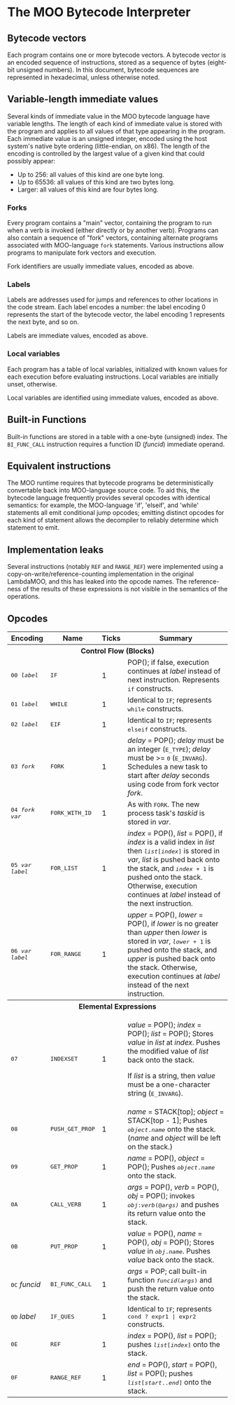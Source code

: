 # The MOO Bytecode Interpreter

## Bytecode vectors

Each program contains one or more bytecode vectors. A bytecode vector is an
encoded sequence of instructions, stored as a sequence of bytes (eight-bit
unsigned numbers). In this document, bytecode sequences are represented in
hexadecimal, unless otherwise noted.

## Variable-length immediate values

Several kinds of immediate value in the MOO bytecode language have variable
lengths. The length of each kind of immediate value is stored with the program
and applies to all values of that type appearing in the program. Each
immediate value is an unsigned integer, encoded using the host system's native
byte ordering (little-endian, on x86). The length of the encoding is
controlled by the largest value of a given kind that could possibly appear:

* Up to 256: all values of this kind are one byte long.
* Up to 65536: all values of this kind are two bytes long.
* Larger: all values of this kind are four bytes long.

### Forks

Every program contains a "main" vector, containing the program to run when a
verb is invoked (either directly or by another verb). Programs can also
contain a sequence of "fork" vectors, containing alternate programs associated
with MOO-language `fork` statements. Various instructions allow programs to
manipulate fork vectors and execution.

Fork identifiers are usually immediate values, encoded as above.

### Labels

Labels are addresses used for jumps and references to other locations in the
code stream. Each label encodes a number: the label encoding 0 represents the
start of the bytecode vector, the label encoding 1 represents the next byte,
and so on.

Labels are immediate values, encoded as above.

### Local variables

Each program has a table of local variables, initialized with known values for
each execution before evaluating instructions. Local variables are initially
unset, otherwise.

Local variables are identified using immediate values, encoded as above.

## Built-in Functions

Built-in functions are stored in a table with a one-byte (unsigned) index. The
`BI_FUNC_CALL` instruction requires a function ID (<var>funcid</var>)
immediate operand.

## Equivalent instructions

The MOO runtime requires that bytecode programs be deterministically
convertable back into MOO-language source code. To aid this, the bytecode
language frequently provides several opcodes with identical semantics: for
example, the MOO-language 'if', 'elseif', and 'while' statements all emit
conditional jump opcodes; emitting distinct opcodes for each kind of statement
allows the decompiler to reliably determine which statement to emit.

## Implementation leaks

Several instructions (notably `REF` and `RANGE_REF`) were implemented using a
copy-on-write/reference-counting implementation in the original LambdaMOO, and
this has leaked into the opcode names. The reference-ness of the results of
these expressions is not visible in the semantics of the operations.

## Opcodes

<table>
<thead>
    <tr>
        <th>Encoding</th>
        <th>Name</th>
        <th>Ticks</th>
        <th>Summary</th>
    </tr>
</thead>
<tbody>
    <tr>
        <th colspan="4">Control Flow (Blocks)</th>
    </tr>
    <tr>
        <td><kbd>00 <var>label</var></kbd></td>
        <td><kbd>IF</kbd></td>
        <td>1</td>
        <td>POP(); if false, execution continues at <var>label</var> instead
            of next instruction. Represents <kbd>if</kbd> constructs.</td>
    </tr>
    <tr>
        <td><kbd>01 <var>label</var></kbd></td>
        <td><kbd>WHILE</kbd></td>
        <td>1</td>
        <td>Identical to <kbd>IF</kbd>; represents <kbd>while</kbd>
            constructs.</td>
    </tr>
    <tr>
        <td><kbd>02 <var>label</var></kbd></td>
        <td><kbd>EIF</kbd></td>
        <td>1</td>
        <td>Identical to <kbd>IF</kbd>; represents <kbd>elseif</kbd>
            constructs.</td>
    </tr>
    <tr>
        <td><kbd>03 <var>fork</var></kbd></td>
        <td><kbd>FORK</kbd></td>
        <td>1</td>
        <td><var>delay</var> = POP(); <var>delay</var> must be an integer
            (<kbd>E_TYPE</kbd>); <var>delay</var> must be >= <kbd>0</kbd>
            (<kbd>E_INVARG</kbd>). Schedules a new task to start after
            <var>delay</var> seconds using code from fork vector
            <var>fork</var>.</td>
    </tr>
    <tr>
        <td><kbd>04 <var>fork</var> <var>var</var></kbd></td>
        <td><kbd>FORK_WITH_ID</kbd></td>
        <td>1</td>
        <td>As with <kbd>FORK</kbd>. The new process task's <var>taskid</var>
            is stored in <var>var</var>.</td>
    </tr>
    <tr>
        <td><kbd>05 <var>var</var> <var>label</var></kbd></td>
        <td><kbd>FOR_LIST</kbd></td>
        <td>1</td>
        <td><var>index</var> = POP(), <var>list</var> = POP(), if
            <var>index</var> is a valid index in <var>list</var> then
            <kbd><var>list</var>[<var>index</var>]</kbd> is stored in
            <var>var</var>, <var>list</var> is pushed back onto the stack, and
            <kbd><var>index</var> + 1</kbd> is pushed onto the stack.
            Otherwise, execution continues at <var>label</var> instead of the
            next instruction.</td>
    </tr>
    <tr>
        <td><kbd>06 <var>var</var> <var>label</var></kbd></td>
        <td><kbd>FOR_RANGE</kbd></td>
        <td>1</td>
        <td><var>upper</var> = POP(), <var>lower</var> = POP(), if
            <var>lower</var> is no greater than <var>upper</var> then
            <var>lower</var> is stored in <var>var</var>,
            <kbd><var>lower</var> + 1</kbd> is pushed onto the stack, and
            <var>upper</var> is pushed back onto the stack. Otherwise,
            execution continues at <var>label</var> instead of the next
            instruction.</td>
    </tr>
</tbody>
<tbody>
    <tr>
        <th colspan="4">Elemental Expressions</th>
    </tr>
    <tr>
        <td><kbd>07</kbd></td>
        <td><kbd>INDEXSET</kbd></td>
        <td>1</td>
        <td><p><var>value</var> = POP(); <var>index</var> = POP();
            <var>list</var> = POP(); Stores <var>value</var> in
            <var>list</var> at <var>index</var>. Pushes the modified value of
            <var>list</var> back onto the stack.</p>
            <p>If <var>list</var> is a string, then <var>value</var> must be
            a one-character string (<kbd>E_INVARG</kbd>).</p>
        </td>
    </tr>
    <tr>
        <td><kbd>08</kbd></td>
        <td><kbd>PUSH_GET_PROP</kbd></td>
        <td>1</td>
        <td><var>name</var> = STACK[top]; <var>object</var> = STACK[top - 1];
            Pushes <kbd><var>object</var>.<var>name</var></kbd> onto the
            stack. (<var>name</var> and <var>object</var> will be left on the
            stack.)
        </td>
    </tr>
    <tr>
        <td><kbd>09</kbd></td>
        <td><kbd>GET_PROP</kbd></td>
        <td>1</td>
        <td><var>name</var> = POP(), <var>object</var> = POP(); Pushes
            <kbd><var>object</var>.<var>name</var></kbd> onto the stack.
        </td>
    </tr>
    <tr>
        <td><kbd>0A</kbd></td>
        <td><kbd>CALL_VERB</kbd></td>
        <td>1</td>
        <td><var>args</var> = POP(), <var>verb</var> = POP(), <var>obj</var>
            = POP(); invokes <kbd><var>obj</var>:<var>verb</var>(@<var>args)</kbd>
            and pushes its return value onto the stack.
        </td>
    </tr>
    <tr>
        <td><kbd>0B</kbd></td>
        <td><kbd>PUT_PROP</kbd></td>
        <td>1</td>
        <td><var>value</var> = POP(), <var>name</var> = POP(), <var>obj</var>
            = POP(); Stores <var>value</var> in
            <kbd><var>obj</var>.<var>name</var></kbd>. Pushes <var>value</var>
            back onto the stack.
        </td>
    </tr>
    <tr>
        <td><kbd>0C</kbd> <var>funcid</var></td>
        <td><kbd>BI_FUNC_CALL</kbd></td>
        <td>1</td>
        <td><var>args</var> = POP; call built-in function
            <kbd><var>funcid</var>(<var>args</var>)</kbd> and push the return
            value onto the stack.
        </td>
    </tr>
    <tr>
        <td><kbd>0D</kbd> <var>label</var></td>
        <td><kbd>IF_QUES</kbd></td>
        <td>1</td>
        <td>Identical to <kbd>IF</kbd>; represents <kbd>cond ? expr1 |
            expr2</kbd> constructs.
        </td>
    </tr>
    <tr>
        <td><kbd>0E</kbd></td>
        <td><kbd>REF</kbd></td>
        <td>1</td>
        <td><var>index</var> = POP(), <var>list</var> = POP(); pushes
            <kbd><var>list</var>[<var>index</var>]</kbd> onto the stack.
        </td>
    </tr>
    <tr>
        <td><kbd>0F</kbd></td>
        <td><kbd>RANGE_REF</kbd></td>
        <td>1</td>
        <td><var>end</var> = POP(), <var>start</var> = POP(), <var>list</var>
            = POP(); pushes
            <kbd><var>list</var>[<var>start</var>..<var>end</var>]</kbd> onto
            the stack.
        </td>
    </tr>
</tbody>
</table>
